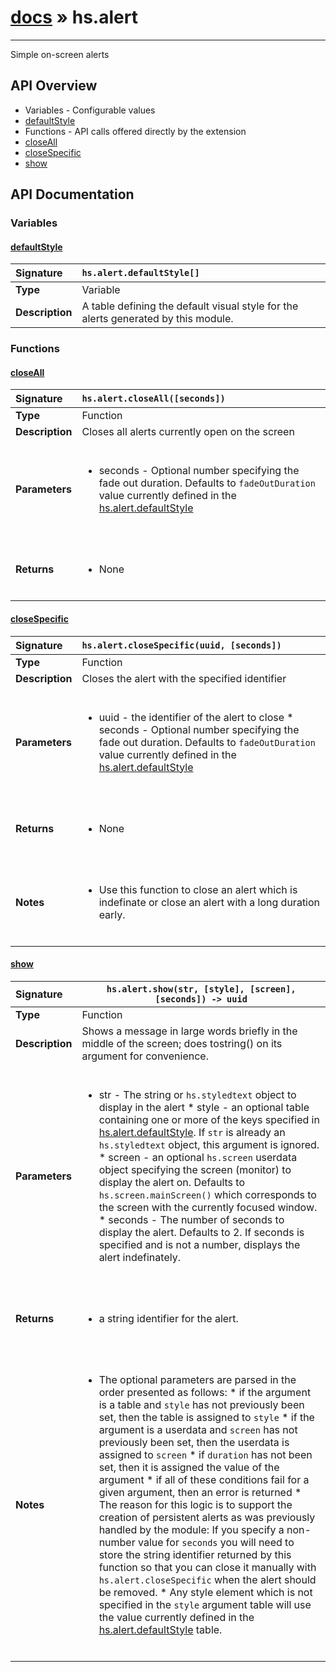 # [docs](index.md) » hs.alert
---

Simple on-screen alerts

## API Overview
* Variables - Configurable values
 * [defaultStyle](#defaultstyle)
* Functions - API calls offered directly by the extension
 * [closeAll](#closeall)
 * [closeSpecific](#closespecific)
 * [show](#show)

## API Documentation

### Variables

#### [defaultStyle](#defaultstyle)
| <span style="float: left;">**Signature**</span> | <span style="float: left;">`hs.alert.defaultStyle[]` </span>                                                          |
| -----------------------------------------------------|---------------------------------------------------------------------------------------------------------|
| **Type**                                             | Variable                                                                                         |
| **Description**                                      | A table defining the default visual style for the alerts generated by this module.                                                                                         |

### Functions

#### [closeAll](#closeall)
| <span style="float: left;">**Signature**</span> | <span style="float: left;">`hs.alert.closeAll([seconds])` </span>                                                          |
| -----------------------------------------------------|---------------------------------------------------------------------------------------------------------|
| **Type**                                             | Function                                                                                         |
| **Description**                                      | Closes all alerts currently open on the screen                                                                                         |
| **Parameters**                                       | <ul><br /><li>seconds - Optional number specifying the fade out duration. Defaults to <code>fadeOutDuration</code> value currently defined in the <a href="#defaultStyle">hs.alert.defaultStyle</a></li><br /></ul>                                        |
| **Returns**                                          | <ul><br /><li>None</li><br /></ul>                                           |

#### [closeSpecific](#closespecific)
| <span style="float: left;">**Signature**</span> | <span style="float: left;">`hs.alert.closeSpecific(uuid, [seconds])` </span>                                                          |
| -----------------------------------------------------|---------------------------------------------------------------------------------------------------------|
| **Type**                                             | Function                                                                                         |
| **Description**                                      | Closes the alert with the specified identifier                                                                                         |
| **Parameters**                                       | <ul><br /><li>uuid    - the identifier of the alert to close * seconds - Optional number specifying the fade out duration. Defaults to <code>fadeOutDuration</code> value currently defined in the <a href="#defaultStyle">hs.alert.defaultStyle</a></li><br /></ul>                                        |
| **Returns**                                          | <ul><br /><li>None</li><br /></ul>                                           |
| **Notes**                                            | <ul><br /><li>Use this function to close an alert which is indefinate or close an alert with a long duration early.</li><br /></ul>                                             |

#### [show](#show)
| <span style="float: left;">**Signature**</span> | <span style="float: left;">`hs.alert.show(str, [style], [screen], [seconds]) -> uuid` </span>                                                          |
| -----------------------------------------------------|---------------------------------------------------------------------------------------------------------|
| **Type**                                             | Function                                                                                         |
| **Description**                                      | Shows a message in large words briefly in the middle of the screen; does tostring() on its argument for convenience.                                                                                         |
| **Parameters**                                       | <ul><br /><li>str     - The string or <code>hs.styledtext</code> object to display in the alert * style   - an optional table containing one or more of the keys specified in <a href="#defaultStyle">hs.alert.defaultStyle</a>.  If <code>str</code> is already an <code>hs.styledtext</code> object, this argument is ignored. * screen  - an optional <code>hs.screen</code> userdata object specifying the screen (monitor) to display the alert on.  Defaults to <code>hs.screen.mainScreen()</code> which corresponds to the screen with the currently focused window. * seconds - The number of seconds to display the alert. Defaults to 2.  If seconds is specified and is not a number, displays the alert indefinately.</li><br /></ul>                                        |
| **Returns**                                          | <ul><br /><li>a string identifier for the alert.</li><br /></ul>                                           |
| **Notes**                                            | <ul><br /><li>The optional parameters are parsed in the order presented as follows:   * if the argument is a table and <code>style</code> has not previously been set, then the table is assigned to <code>style</code>   * if the argument is a userdata and <code>screen</code> has not previously been set, then the userdata is assigned to <code>screen</code>   * if <code>duration</code> has not been set, then it is assigned the value of the argument   * if all of these conditions fail for a given argument, then an error is returned * The reason for this logic is to support the creation of persistent alerts as was previously handled by the module: If you specify a non-number value for <code>seconds</code> you will need to store the string identifier returned by this function so that you can close it manually with <code>hs.alert.closeSpecific</code> when the alert should be removed. * Any style element which is not specified in the <code>style</code> argument table will use the value currently defined in the <a href="#defaultStyle">hs.alert.defaultStyle</a> table.</li><br /></ul>                                             |

